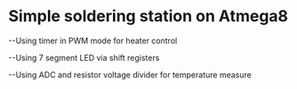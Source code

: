 # Simple soldering station on Atmega8

--Using timer in PWM mode for heater control

--Using 7 segment LED  via shift registers

--Using ADC and resistor voltage divider for temperature measure
